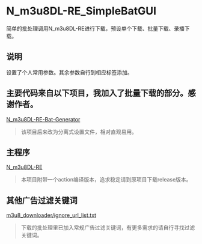 # N_m3u8DL-RE_SimpleBatGUI
简单的批处理调用N_m3u8DL-RE进行下载，预设单个下载、批量下载、录播下载。

## 说明
设置了个人常用参数。其余参数自行到相应标签添加。

## 主要代码来自以下项目，我加入了批量下载的部分。感谢作者。
[N_m3u8DL-RE-Bat-Generator](https://github.com/dupontjoy/N_m3u8DL-RE-Bat-Generator)
> 该项目后来改为分离式设置文件，相对直观易用。

## 主程序
[N_m3u8DL-RE](https://github.com/nilaoda/N_m3u8DL-RE)
> 本项目附带一个action编译版本，追求稳定请到原项目下载release版本。

## 其他广告过滤关键词
[m3u8_downloader/ignore_url_list.txt](https://github.com/leavjenn/leavjenn.github.io/blob/master/m3u8_downloader/ignore_url_list.txt)
> 下载的批处理里已加入常规广告过滤关键词，有更多需求的请自行寻找过滤关键词。
